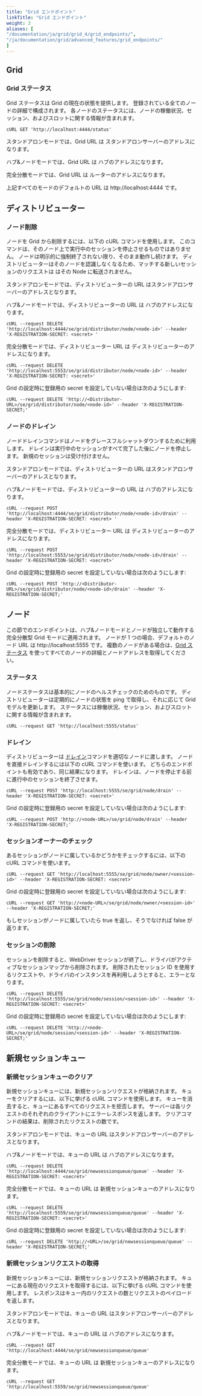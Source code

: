 ```yaml
---
title: "Grid エンドポイント"
linkTitle: "Grid エンドポイント"
weight: 3
aliases: [
"/documentation/ja/grid/grid_4/grid_endpoints/",
"/ja/documentation/grid/advanced_features/grid_endpoints/"
]
---
```


## Grid

### Grid ステータス

Grid ステータスは Grid の現在の状態を提供します。 登録されている全てのノードの詳細で構成されます。
各ノードのステータスには、ノードの稼働状況、セッション、およびスロットに関する情報が含まれます。

```shell
cURL GET 'http://localhost:4444/status'
```

スタンドアロンモードでは、Grid URL は スタンドアロンサーバーのアドレスになります。

ハブ&ノードモードでは、Grid URL は ハブのアドレスになります。

完全分散モードでは、Grid URL は ルーターのアドレスになります。

上記すべてのモードのデフォルトの URL は http://localhost:4444 です。

## ディストリビューター

### ノード削除

ノードを Grid から削除するには、以下の cURL コマンドを使用します。
このコマンドは、そのノード上で実行中のセッションを停止させるものではありません。
ノードは明示的に強制終了されない限り、そのまま動作し続けます。
ディストリビューターはそのノードを認識しなくなるため、マッチする新しいセッションのリクエストは はその Node に転送されません。

スタンドアロンモードでは、ディストリビューターの URL はスタンドアロンサーバーのアドレスとなります。

ハブ&ノードモードでは、ディストリビューターの URL は ハブのアドレスになります。

```shell
cURL --request DELETE 'http://localhost:4444/se/grid/distributor/node/<node-id>' --header 'X-REGISTRATION-SECRET: <secret> '
```

完全分散モードでは、ディストリビューター URL は ディストリビューターのアドレスになります。

```shell
cURL --request DELETE 'http://localhost:5553/se/grid/distributor/node/<node-id>' --header 'X-REGISTRATION-SECRET: <secret>'
```

Grid の設定時に登録用の secret を設定していない場合は次のようにします:

```shell
cURL --request DELETE 'http://<Distributor-URL>/se/grid/distributor/node/<node-id>' --header 'X-REGISTRATION-SECRET;'
```

### ノードのドレイン

ノードドレインコマンドはノードをグレースフルシャットダウンするために利用します。
ドレインは実行中のセッションがすべて完了した後にノードを停止します。
新規のセッションは受け付けません。

スタンドアロンモードでは、ディストリビューターの URL はスタンドアロンサーバーのアドレスとなります。

ハブ&ノードモードでは、ディストリビューターの URL は ハブのアドレスになります。

```shell
cURL --request POST 'http://localhost:4444/se/grid/distributor/node/<node-id>/drain' --header 'X-REGISTRATION-SECRET: <secret> '
```

完全分散モードでは、ディストリビューター URL は ディストリビューターのアドレスになります。

```shell
cURL --request POST 'http://localhost:5553/se/grid/distributor/node/<node-id>/drain' --header 'X-REGISTRATION-SECRET: <secret>'
```

Grid の設定時に登録用の secret を設定していない場合は次のようにします:

```shell
cURL --request POST 'http://<Distributor-URL>/se/grid/distributor/node/<node-id>/drain' --header 'X-REGISTRATION-SECRET;'
```

## ノード

この節でのエンドポイントは、ハブ&ノードモードとノードが独立して動作する完全分散型 Grid モードに適用されます。
ノードが 1 つの場合、デフォルトのノード URL は http://localhost:5555 です。
複数のノードがある場合は、[Grid ステータス](#grid-ステータス) を使ってすべてのノードの詳細とノードアドレスを取得してください。

### ステータス

ノードステータスは基本的にノードのヘルスチェックのためのものです。
ディストリビューターは定期的にノードの状態を ping で取得し、それに応じて Grid モデルを更新します。
ステータスには稼働状況、セッション、およびスロットに関する情報が含まれます。

```shell
cURL --request GET 'http://localhost:5555/status'
```

### ドレイン

ディストリビューターは [ドレイン](#ノードのドレイン)コマンドを適切なノードに渡します。
ノードを直接ドレインするには以下の cURL コマンドを使います。
どちらのエンドポイントも有効であり、同じ結果になります。
ドレインは、ノードを停止する前に進行中のセッションを終了させます。

```shell
cURL --request POST 'http://localhost:5555/se/grid/node/drain' --header 'X-REGISTRATION-SECRET: <secret>'
```

Grid の設定時に登録用の secret を設定していない場合は次のようにします:

```shell
cURL --request POST 'http://<node-URL>/se/grid/node/drain' --header 'X-REGISTRATION-SECRET;'
```

### セッションオーナーのチェック

あるセッションがノードに属しているかどうかをチェックするには、以下の cURL コマンドを使います。

```shell
cURL --request GET 'http://localhost:5555/se/grid/node/owner/<session-id>' --header 'X-REGISTRATION-SECRET: <secret>'
```

Grid の設定時に登録用の secret を設定していない場合は次のようにします:

```shell
cURL --request GET 'http://<node-URL>/se/grid/node/owner/<session-id>' --header 'X-REGISTRATION-SECRET;'
```

もしセッションがノードに属していたら true を返し、そうでなければ false が返ります。

### セッションの削除

セッションを削除すると、WebDriver セッションが終了し、ドライバがアクティブなセッションマップから削除されます。
削除されたセッション ID を使用するリクエストや、ドライバのインスタンスを再利用しようとすると、エラーとなります。

```shell
cURL --request DELETE 'http://localhost:5555/se/grid/node/session/<session-id>' --header 'X-REGISTRATION-SECRET: <secret>'
```

Grid の設定時に登録用の secret を設定していない場合は次のようにします:

```shell
cURL --request DELETE 'http://<node-URL>/se/grid/node/session/<session-id>' --header 'X-REGISTRATION-SECRET;'
```

## 新規セッションキュー

### 新規セッションキューのクリア

新規セッションキューには、新規セッションリクエストが格納されます。
キューをクリアするには、以下に挙げる cURL コマンドを使用します。
キューを消去すると、キューにあるすべてのリクエストを拒否します。
サーバーは各リクエストのそれぞれのクライアントにエラーレスポンスを返します。
クリアコマンドの結果は、削除されたリクエストの数です。

スタンドアロンモードでは、キューの URL はスタンドアロンサーバーのアドレスとなります。

ハブ&ノードモードでは、キューの URL は ハブのアドレスになります。

```shell
cURL --request DELETE 'http://localhost:4444/se/grid/newsessionqueue/queue' --header 'X-REGISTRATION-SECRET: <secret>'
```

完全分散モードでは、キューの URL は 新規セッションキューのアドレスになります。

```shell
cURL --request DELETE 'http://localhost:5559/se/grid/newsessionqueue/queue' --header 'X-REGISTRATION-SECRET: <secret>'
```

Grid の設定時に登録用の secret を設定していない場合は次のようにします:

```shell
cURL --request DELETE 'http://<URL>/se/grid/newsessionqueue/queue' --header 'X-REGISTRATION-SECRET;'
```

### 新規セッションリクエストの取得

新規セッションキューには、新規セッションリクエストが格納されます。
キューにある現在のリクエストを取得するには、以下に挙げる cURL コマンドを使用します。
レスポンスはキュー内のリクエストの数とリクエストのペイロードを返します。

スタンドアロンモードでは、キューの URL はスタンドアロンサーバーのアドレスとなります。

ハブ&ノードモードでは、キューの URL は ハブのアドレスになります。

```shell
cURL --request GET 'http://localhost:4444/se/grid/newsessionqueue/queue'
```

完全分散モードでは、キューの URL は 新規セッションキューのアドレスになります。

```shell
cURL --request GET 'http://localhost:5559/se/grid/newsessionqueue/queue'
```
